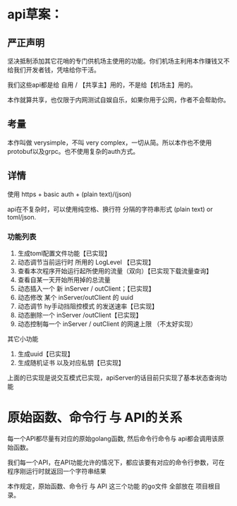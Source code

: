 # api草案：

## 严正声明

坚决抵制添加其它花哨的专门供机场主使用的功能。你们机场主利用本作赚钱又不给我们开发者钱，凭啥给你干活。

我们这些api都是给 自用 / 【共享主】用的，不是给【机场主】用的。

本作就算共享，也仅限于内网测试自娱自乐，如果你用于公网，作者不会帮助你。

## 考量

本作叫做 verysimple，不叫 very complex，一切从简。所以本作也不使用protobuf以及grpc。也不使用复杂的auth方式。

## 详情

使用 https + basic auth + (plain text)/(json)

api在不复杂时，可以使用纯空格、换行符 分隔的字符串形式 (plain text) or toml/json.

### 功能列表
1. 生成toml配置文件功能【已实现】
2. 动态调节当前运行时 所用的 LogLevel 【已实现】
3. 查看本次程序开始运行起所使用的流量（双向）【已实现下载流量查询】
4. 查看自某一天开始所用掉的总流量
5. 动态插入一个 新 inServer / outClient；【已实现】
6. 动态修改 某个 inServer/outClient 的 uuid
7. 动态调节 hy手动挡阻控模式 的发送速率【已实现】
8. 动态删除一个 inServer /outClient【已实现】
9. 动态控制每一个 inServer / outClient 的网速上限 （不太好实现）

其它小功能
1. 生成uuid【已实现】
2. 生成随机证书 以及对应私钥【已实现】

上面的已实现是说交互模式已实现，apiServer的话目前只实现了基本状态查询功能

# 原始函数、命令行 与 API的关系

每一个API都尽量有对应的原始golang函数, 然后命令行命令与 api都会调用该原始函数。

我们每一个API，在API功能允许的情况下，都应该要有对应的命令行参数，可在程序刚运行时就返回一个字符串结果

本作规定，原始函数、命令行 与 API 这三个功能 的go文件 全部放在 项目根目录。

